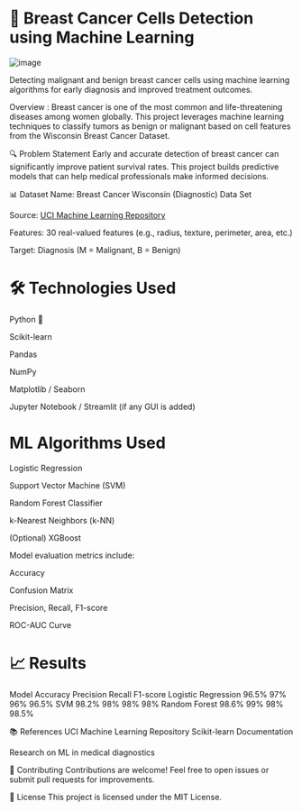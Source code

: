 # 🧬 Breast Cancer Cells Detection using Machine Learning
![image](https://github.com/user-attachments/assets/19ea8950-e247-4e5c-becd-3c3214f4b253)

Detecting malignant and benign breast cancer cells using machine learning algorithms for early diagnosis and improved treatment outcomes.

Overview : 
Breast cancer is one of the most common and life-threatening diseases among women globally. This project leverages machine learning techniques to classify tumors as benign or malignant based on cell features from the Wisconsin Breast Cancer Dataset.

🔍 Problem Statement
Early and accurate detection of breast cancer can significantly improve patient survival rates. This project builds predictive models that can help medical professionals make informed decisions.

📊 Dataset
Name: Breast Cancer Wisconsin (Diagnostic) Data Set

Source: [UCI Machine Learning Repository](https://archive.ics.uci.edu/dataset/17/breast+cancer+wisconsin+diagnostic)

Features: 30 real-valued features (e.g., radius, texture, perimeter, area, etc.)

Target: Diagnosis (M = Malignant, B = Benign)

# 🛠 Technologies Used
Python 🐍

Scikit-learn

Pandas

NumPy

Matplotlib / Seaborn

Jupyter Notebook / Streamlit (if any GUI is added)

# ML Algorithms Used
Logistic Regression

Support Vector Machine (SVM)

Random Forest Classifier

k-Nearest Neighbors (k-NN)

(Optional) XGBoost

Model evaluation metrics include:

Accuracy

Confusion Matrix

Precision, Recall, F1-score

ROC-AUC Curve

# 📈 Results
Model	Accuracy	Precision	Recall	F1-score
Logistic Regression	96.5%	97%	96%	96.5%
SVM	98.2%	98%	98%	98%
Random Forest	98.6%	99%	98%	98.5%


📚 References
UCI Machine Learning Repository
Scikit-learn Documentation

Research on ML in medical diagnostics

🤝 Contributing
Contributions are welcome! Feel free to open issues or submit pull requests for improvements.

📄 License
This project is licensed under the MIT License.

